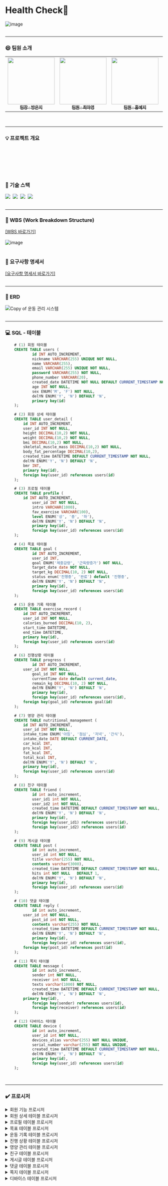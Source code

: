 # Health Check🎾
![image](https://github.com/beyond-sw-camp/be07_1st_3team_healthcheck/assets/87412123/38fb1ecf-d0dd-4492-be0a-eb60d4c87e75)
<br>
<br>

<hr> 

### 😄 팀원 소개
<table>  
  <tbody>
    <tr>
      <td align="center"><a href="https://github.com/qkdrmawll"><img src="https://github.com/beyond-sw-camp/be07_1st_3team_healthcheck/assets/87412123/841a28b9-d43a-4d82-baa7-d02e683d364f" width="150px;" alt=""/><br /><sub><b>팀장 : 방은지 </b></sub></a><br /></td>
      <td align="center"><a href="https://github.com/tteia"><img src="https://github.com/beyond-sw-camp/be07_1st_3team_healthcheck/assets/87412123/b31e0bed-11aa-4363-b5bf-2f9b9e8ad4c3" width="150px;" alt=""/><br /><sub><b>팀원 : 최아영 </b></sub></a><br /></td>
      <td align="center"><a href="https://github.com/H-Yeji"><img src="https://github.com/beyond-sw-camp/be07_1st_3team_healthcheck/assets/87412123/cef94f09-9a8b-4abb-b573-c90e649117d4" width="150px;" alt=""/><br /><sub><b>팀원 : 홍예지 </b></sub></a><br /></td>
      <td align="center"><a href="https://github.com/leem5514"><img src="https://github.com/beyond-sw-camp/be07_1st_3team_healthcheck/assets/87412123/1113ad4a-631a-48fa-8a0f-88a772682f9f" width="150px;" alt=""/><br /><sub><b>팀원 : 이명규 </b></sub></a><br /></td>
    </tr>
  </tbody>
</table>
<br>

<hr> 

### 💡 프로젝트 개요 
<pre><code>


	
</code></pre>
<br>

### 📌 기술 스택
 <img src="https://img.shields.io/badge/mysql-4479A1?style=for-the-badge&logo=mysql&logoColor=white">&nbsp;&nbsp;<img src="https://img.shields.io/badge/mariaDB-003545?style=for-the-badge&logo=mariaDB&logoColor=white">&nbsp;&nbsp;<img src="https://img.shields.io/badge/github-181717?style=for-the-badge&logo=github&logoColor=white">&nbsp;&nbsp;<img src="https://img.shields.io/badge/git-F05032?style=for-the-badge&logo=git&logoColor=white"> 
<br>
<br> 

<hr> 

### 📅 WBS (Work Breakdown Structure)
[[WBS 바로가기]](https://docs.google.com/spreadsheets/d/1kbN5XonKJiKncqxmrI0m85HVIuabvkAwmK7VqzdzByo/edit#gid=0)<Br> 
<br> 
![image](https://github.com/beyond-sw-camp/be07_1st_3team_healthcheck/assets/87412123/c7f092df-e912-4a57-80b0-376bb21302dc) 
<br>
<br>

### 📝 요구사항 명세서 
[[요구사항 명세서 바로가기]](https://docs.google.com/spreadsheets/d/1kbN5XonKJiKncqxmrI0m85HVIuabvkAwmK7VqzdzByo/edit?usp=sharing)
<br>
<br> 

<hr> 

### 🎨 ERD
![Copy of 운동 관리 시스템](https://github.com/beyond-sw-camp/be07_1st_3team_healthcheck/assets/89395493/88226a49-b815-43f0-8dfe-0851a624f365)
<br>
<br>

<hr> 

### 💻 SQL - 테이블 
```sql
	# (1) 회원 테이블 
	CREATE TABLE users (
    		id INT AUTO_INCREMENT,
    		nickname VARCHAR(255) UNIQUE NOT NULL,
    		name VARCHAR(255),
    		email VARCHAR(255) UNIQUE NOT NULL,
    		password VARCHAR(255) NOT NULL,
    		phone_number VARCHAR(20), 
    		created_date DATETIME NOT NULL DEFAULT CURRENT_TIMESTAMP NOT NULL,
    		age INT NOT NULL,
    		sex ENUM('M', 'F') NOT NULL,
    		delYN ENUM('Y', 'N') DEFAULT 'N',
    		primary key(id) 
	);

	# (2) 회원 상세 테이블
	CREATE TABLE user_detail (
		id INT AUTO_INCREMENT,
		user_id INT NOT NULL,
		height DECIMAL(10,2) NOT NULL,
		weight DECIMAL(10,2) NOT NULL,
		bmi DECIMAL(10,2) NOT NULL,
		skeletal_muscle_mass DECIMAL(10,2) NOT NULL,
		body_fat_percentage DECIMAL(10,2),
		created_time DATETIME DEFAULT CURRENT_TIMESTAMP NOT NULL,
		delYN ENUM('Y', 'N') DEFAULT 'N',
		bmr INT,
		primary key(id),
		foreign key(user_id) references users(id) 
  	);

	# (3) 프로필 테이블
	CREATE TABLE profile (
 		id INT AUTO_INCREMENT, 
    		user_id INT NOT NULL,
    		intro VARCHAR(1000),
    		fav_exercise VARCHAR(100),
    		level ENUM('상', '중', '하'),
    		delYN ENUM('Y', 'N') DEFAULT 'N',
    		primary key(id), 
    		foreign key(user_id) references users(id)
  	);

	# (4) 목표 테이블
	CREATE TABLE goal (
    		id INT AUTO_INCREMENT,
    		user_id INT,
    		goal ENUM('체중감량', '근육량증가') NOT NULL,
    		target_date date NOT NULL,
    		target_kg DECIMAL(10, 2) NOT NULL,
    		status enum('진행중', '완료') default '진행중',
    		delYN ENUM('Y', 'N') DEFAULT 'N',
    		primary key(id), 
    		foreign key(user_id) references users(id)
 	);

	# (5) 운동 기록 테이블
	CREATE TABLE exercise_record (
		id INT AUTO_INCREMENT,
		user_id INT NOT NULL,
		calories_burned DECIMAL(10, 2),
		start_time DATETIME,
		end_time DATETIME,
		primary key(id),
		foreign key(user_id) references users(id) 
  	);

	# (6) 진행상황 테이블
	CREATE TABLE progress (
    		id INT AUTO_INCREMENT, 
 		user_id INT NOT NULL,
    		goal_id INT NOT NULL,
    		currentTime date default current_date,
    		remain_kg DECIMAL(10, 2) NOT NULL, 
    		delYN ENUM('Y', 'N') DEFAULT 'N',
    		primary key(id), 
    		foreign key(user_id) references users(id),
		foreign key(goal_id) references goal(id)
	);

	# (7) 영양 관리 테이블
	CREATE TABLE nutritional_management (
		id INT AUTO_INCREMENT,
		user_id INT NOT NULL,
		intake_time ENUM('아침', '점심', '저녁', '간식'),
		intake_date DATE DEFAULT CURRENT_DATE,
		car_kcal INT,
		pro_kcal INT,
		fat_kcal INT,
		total_kcal INT,
		delYN ENUM('Y', 'N') DEFAULT 'N',
		primary key(id),
		foreign key(user_id) references users(id) 
  	);

	# (8) 친구 테이블
	CREATE TABLE friend (
	    	id int auto_increment,
	    	user_id1 int NOT NULL,
	    	user_id2 int NOT NULL,
	    	created_time DATETIME DEFAULT CURRENT_TIMESTAMP NOT NULL,
	    	delYN ENUM('Y', 'N') DEFAULT 'N',
	    	primary key(id),
	    	foreign key(user_id1) references users(id),
	    	foreign key(user_id2) references users(id)
  	);

	# (9) 게시글 테이블
	CREATE TABLE post (
	    	id int auto_increment,
	    	user_id int NOT NULL,
	    	title varchar(255) NOT NULL,
	    	contents varchar(3000),
	    	created_time DATETIME DEFAULT CURRENT_TIMESTAMP NOT NULL,
	    	hits int NOT NULL	DEFAULT 1,
	    	delYN ENUM('Y', 'N') DEFAULT 'N',
	    	primary key(id),
	    	foreign key(user_id) references users(id)
  	);

	# (10) 댓글 테이블
	CREATE TABLE reply (
	    	id int auto_increment,
		user_id int NOT NULL,
	    	post_id int NOT NULL,
	    	contents varchar(255) NOT NULL,
	    	created_time DATETIME DEFAULT CURRENT_TIMESTAMP NOT NULL, 
	    	delYN ENUM('Y', 'N') DEFAULT 'N',
	    	primary key(id),
	    	foreign key(user_id) references users(id),
		foreign key(post_id) references post(id)
  	);

	# (11) 쪽지 테이블
	CREATE TABLE message (
	    	id int auto_increment,
	    	sender int NOT NULL,
	    	receiver int NOT NULL,
	    	texts varchar(1000)	NOT NULL,
	    	created_time DATETIME DEFAULT CURRENT_TIMESTAMP NOT NULL, 
	    	delYN ENUM('Y', 'N') DEFAULT 'N',
 		primary key(id),
	    	foreign key(sender) references users(id),
	    	foreign key(receiver) references users(id)
  	);

	# (12) 디바이스 테이블
	CREATE TABLE device (
	    	id int auto_increment,
	    	user_id int NOT NULL,
	    	devices_alias varchar(255) NOT NULL UNIQUE,
	    	serial_number varchar(255) NOT NULL UNIQUE,
	    	created_time DATETIME DEFAULT CURRENT_TIMESTAMP NOT NULL, 
	    	delYN ENUM('Y', 'N') DEFAULT 'N',
	    	primary key(id),
	    	foreign key(user_id) references users(id)
  	); 
```
<br>

<hr> 

### ✔️ 프로시저 
<details> 
	<summary>회원 기능 프로시저</summary>
	<br> 
	🔶 회원 가입 프로시저 
	<img src="https://github.com/beyond-sw-camp/be07_1st_3team_healthcheck/assets/87412123/0652b889-338a-4572-bbd3-3a19db149c75">
	<pre><code>
	CALL signUp('suguri', 'suguri', 'suguri@naver.com', '2341', '010-1111-2222', 27, 'F'); 
	</code></pre>
	<img src="https://github.com/beyond-sw-camp/be07_1st_3team_healthcheck/assets/87412123/0ca77572-a380-4d7c-aed3-a28eda91df9d">
	user_id=5 회원 추가 
	<br>
	<br> 
	🔶 회원 정보 수정 프로시저
	<img src="https://github.com/beyond-sw-camp/be07_1st_3team_healthcheck/assets/87412123/0652b889-338a-4572-bbd3-3a19db149c75">
	<pre><code>
	CALL userEdit('tteia', 'minji', '8888', '010-8888-4444', '22');
	</code></pre>
	<img src="https://github.com/beyond-sw-camp/be07_1st_3team_healthcheck/assets/87412123/89eada0c-eb6d-4138-ae34-127868fa2dd4">
	user_id=3 회원 정보 변경 
	<br>
	<br> 
	🔶 회원 탈퇴 프로시저
	<pre><code>
	CALL userEdit('tteia', 'minji', '8888', '010-8888-4444', '22');
	</code></pre>
	<img src="https://github.com/beyond-sw-camp/be07_1st_3team_healthcheck/assets/87412123/5a571e6e-3092-4344-8291-82992f470545">
	user_id=5 회원 탈퇴 (delYN 컬럼값 'Y') 
</details> 
<details> 
  <summary>회원 상세 테이블 프로시저</summary>
  <br> 
	🔶 회원 상세 기록 추가 + 진행상황 등록 및 업데이트 + status 변경 프로시저<br> 
	[ 회원 상세 기록 추가 + 해당 회원 목표에 관한 진행상황 내역이 있다면 업데이트 ] <br> 
	<img src="https://github.com/beyond-sw-camp/be07_1st_3team_healthcheck/assets/87412123/8d168d21-7d40-4d49-aaf1-eb53a90d49b4", height=130><br> 
	회원 인바디 측정 결과 등록 전 회원 상세 테이블<br> 
	<img src="https://github.com/beyond-sw-camp/be07_1st_3team_healthcheck/assets/87412123/0c5a290f-8be3-4dae-9975-22768f9021ec", height=130><br>
	회원 인바디 측정 결과 등록 전 진행상황 테이블 <br>
	<br> 
	<pre><code>
	call 회원_인바디_정보_입력('tteia', 168, 50, 17.71, 24.03, 18.01, 1450); 
	</code></pre>
	닉네임 tteia 회원의 인바디 측정 결과 등록<br>
	<img src="https://github.com/beyond-sw-camp/be07_1st_3team_healthcheck/assets/87412123/86ab006d-7b0f-4db9-8d12-8804eaf2291e", height=130><br>
	측정 결과가 회원 상세 테이블에 추가됨<br>
	<img src="https://github.com/beyond-sw-camp/be07_1st_3team_healthcheck/assets/87412123/f267ab88-9e27-4875-b631-905729f040fe", height=130><br> 
	등록된 인바디 측정 결과를 토대로 진행상황 테이블의 남은 목표 갱신<br> 
	<br> 
	[ 회원 상세 기록 추가 + 진행상황 업데이트 + 상태 변경 ]<br> 
	<pre><code>
	call 회원_인바디_정보_입력('tteia', 168, 50, 17.71, 25.03, 17.01, 1470); 
	</code></pre>
 	<img src="https://github.com/beyond-sw-camp/be07_1st_3team_healthcheck/assets/87412123/d83982ad-1180-46fe-b1ca-aed674904385", height=130><br>
	user_id=3 회원이 목표를 달성해서 남은 목표가 없음 확인<br>
	<img src="https://github.com/beyond-sw-camp/be07_1st_3team_healthcheck/assets/87412123/586d9cb0-e9ba-42ac-aef5-8d1784ca4e65", height=130><br> 
	user_id=3 회원의 목표 상태 '진행중' > '완료'로 업데이트<br> 
	<br> 
 	[ 회원 상세 기록 추가 + 해당 회원 목표에 관한 진행상황 내역이 없다면 추가 ]<br> 
	<img src="https://github.com/beyond-sw-camp/be07_1st_3team_healthcheck/assets/87412123/82631599-aada-4f72-ba5f-f7e0afa9d7a7", height=130><br> 
	user_id=2 회원이 '근육량증가'라는 새로운 목표 등록<br> 
	<img src="https://github.com/beyond-sw-camp/be07_1st_3team_healthcheck/assets/87412123/a1d911af-722f-4067-933c-15f4141b0bb2", height=150><br> 
	새로 등록한 목표에 관한 진행상황 내역은 아직 없음<br>
	<br> 
	<pre><code>
	call 회원_인바디_정보_입력('yeji', 165, 48, 17.81, 23.02, 17.25, 1430);  
	</code></pre>
	user_id=2 새로운 인바디 측정 완료<br> 
	<img src="https://github.com/beyond-sw-camp/be07_1st_3team_healthcheck/assets/87412123/e9b8640a-067a-4c05-97fc-ccfab579b2ac", height=150><br> 
	해당 목표에 대한 progress 새로 등록 성공 ✌🏻 
	<br>
	<br> 
	🔶 회원 상세 조회 프로시저<br> 
	<pre><code>
	call 회원_상세_조회('yeji');  
	</code></pre> 
	회원의 닉네임을 입력 받으면<br>
	<img src="https://github.com/beyond-sw-camp/be07_1st_3team_healthcheck/assets/87412123/2df8767c-98e7-4ffd-980b-3b07c75ad1bc", height=110, width=800><br> 
	해당 회원의 인바디 측정 결과 조회  
</details> 
<details>
  <summary>프로필 테이블 프로시저</summary>
	<br>
	🔶 프로필 수정 프로시저<br> 
	<img src="https://github.com/beyond-sw-camp/be07_1st_3team_healthcheck/assets/87412123/b42cb44b-f392-414c-bc1b-0a1565f27479", height=130><br> 
	<pre><code>
	call db_project.프로필업데이트('dding2', 'updatecheck', 'fingersport', '중'); 
	</code></pre> 
	<img src="https://github.com/beyond-sw-camp/be07_1st_3team_healthcheck/assets/87412123/074b9140-d68f-4c23-b02f-eaadb04f929a", height=130><br> 
	입력 받은 회원의 프로필 내용 수정 
</details> 
<details>
  <summary>목표 테이블 프로시저</summary>
  <br>
  🔶 새로운 목표 추가 프로시저<br> 
  <pre><code>
  CALL setGoal('yeji', '근육량증가', '2024-10-10', 24.02); 
  </code></pre>
  <img src="https://github.com/beyond-sw-camp/be07_1st_3team_healthcheck/assets/87412123/ecfd7413-e964-4c85-8dae-273b19f6d5ce", height=150><br> 
  user_id=2 회원의 새로운 목표 추가 (근육량증가)<br>
  <br> 
  🔶 기존 목표 수정 프로시저<br> 
  <img src="https://github.com/beyond-sw-camp/be07_1st_3team_healthcheck/assets/87412123/f06414ac-7f35-48b6-9cfc-4b3f7cc82a1e", height=150><br> 
  <pre><code>
  CALL goalEdit('qkdrmawll', '체중감량', '2024-09-28', '44'); 
  </code></pre> 
  <img src="https://github.com/beyond-sw-camp/be07_1st_3team_healthcheck/assets/87412123/2a39cb85-c6e8-4b29-8b70-0c910e22fbae", height=150><br> 
  user_id=1 회원의 목표를 근육량증가 > 체중감량으로 변경<br> 
  <img src="https://github.com/beyond-sw-camp/be07_1st_3team_healthcheck/assets/87412123/d354fccb-36df-4dca-87ff-9d0806064413", height=150><br> 
  수정된 목표에 맞는 진행상황 내역 업데이트 (목표까지 남은 근육량 > 남은 체중) 
</details>
<details> 
  <summary>운동 기록 테이블 프로시저</summary>
  <br> 
  🔶 운동 기록 추가 프로시저<br> 
  <img src="https://github.com/beyond-sw-camp/be07_1st_3team_healthcheck/assets/87412123/ad89a49d-384a-4246-840b-b7a1fa3c59de", height=150><br> 
  운동기록 삽입 전 테이블 <br> 
  <pre><code>
  call 운동기록_등록('yeji', 213, '2024-05-31 11:11', '2024-05-31 12:13'); 
  </code></pre>
  운동 기록 입력 받으면 <br> 
  <img src="https://github.com/beyond-sw-camp/be07_1st_3team_healthcheck/assets/87412123/e23c7cbb-6fc5-4362-ae58-7681c529c370", height=150><br>
  새로운 운동 기록 추가 
</details> 
<details>
  <summary>진행 상황 테이블 프로시저</summary>
	<br>
	🔶 진행상황 조회 프로시저<br> 
  	<pre><code>
	call 진행상황_조회('tteia'); 
	</code></pre>
  	닉네임 tteia 회원의 진행상황 조회<br> 
  	<img src="https://github.com/beyond-sw-camp/be07_1st_3team_healthcheck/assets/87412123/71df5b66-d221-402e-851a-aaceffb120f9", height=130><br> 
</details> 
<details> 
  <summary>영양 관리 테이블 프로시저</summary>
  <br> 
  🔶 영양 섭취 추가 프로시저<br>  
  <pre><code>
  call db_project.영양관리시스템('yeji', '2024-06-02', '아침', 280, 30, 29, 547);  
  </code></pre>
  섭취한 영양 기록 입력 받으면<br>
  <img src="https://github.com/beyond-sw-camp/be07_1st_3team_healthcheck/assets/87412123/9497159c-8875-4b30-8cc4-3156d06238ab", height=250><br> 
  테이블에 기록 추가<br>
  <br> 
  🔶 일일 섭취량 조회 프로시저<br>  
  <pre><code>
  call 사용자의당일섭취량('yeji');  
  </code></pre>
  닉네임을 입력 받으면<br> 
  <img src="https://github.com/beyond-sw-camp/be07_1st_3team_healthcheck/assets/87412123/11dcacdf-9f65-49d4-8aae-bf40b1149096", height=100><br> 
  CURDATE()를 활용해서 당일 기준 사용자가 섭취한 탄수화물, 단백질, 지방, 일일 섭취 칼로리를 합하여 제공
</details>
<details>
  <summary>친구 테이블 프로시저</summary>
  <br> 
  🔶 친구 목록 추가<br> 
  <pre><code>
  CALL add_friends('yeji','dding2');
  </code></pre>
  <img src="https://github.com/beyond-sw-camp/be07_1st_3team_healthcheck/assets/87412123/3d43ac13-4ee3-43c4-aecf-c96e62e17b25"><br>
  user_id=2인 yeji와 user_id=4인 dding2가 친구 목록에 추가 (친구 맺음) 
  <br>
  <br> 
  🔶 친구 목표 조회 프로시저<br>
  <pre><code>
  CALL viewFriendsGoal('yeji','dding2'); 
  </code></pre>
  <img src="https://github.com/beyond-sw-camp/be07_1st_3team_healthcheck/assets/87412123/85f0ef2e-1eff-4b1b-af07-9a2f6bbfdc23", height=120><br> 
  입력받은 두 회원이 친구일 경우 -> 친구의 목표 조회 가능<br>
  <img src="https://github.com/beyond-sw-camp/be07_1st_3team_healthcheck/assets/87412123/17ea63f9-e58e-4110-bc3f-2e55cdf95a23", height=120><br> 
  입력받은 두 회원이 친구가 아닐 경우 -> 친구의 목표 조회 불가능<br> 
  <br>
  <br> 
  🔶 친구 진행 상황 조회 프로시저<br>
  <pre><code>
  CALL viewFriendsProgress('yeji','dding2');
  </code></pre>
  <img src="https://github.com/beyond-sw-camp/be07_1st_3team_healthcheck/assets/87412123/f35b75c1-4552-47eb-96da-64e3bf45e602", height=130><br>  
  내 닉네임과 친구의 닉네임을 입력하면 친구의 진행 상황 조회 가능 
</details> 
<details>
  <summary>게시글 테이블 프로시저</summary>
  <br> 
  🔶 게시글 등록 프로시저<br> 
  <pre><code>
  CALL write_post('qkdrmawll', 'hi', 'hello'); 
  </code></pre>
  <img src="https://github.com/beyond-sw-camp/be07_1st_3team_healthcheck/assets/87412123/8e03eea7-c2e6-4de7-b1ce-5b69fa11c7b5"><br> 
  id=17 게시글 등록 
  <br>
  <br> 
  🔶 게시글 수정 프로시저<br> 
  <pre><code>
  CALL update_post (17, 'new title', 'new contents'); 
  </code></pre>
  <img src="https://github.com/beyond-sw-camp/be07_1st_3team_healthcheck/assets/87412123/38e5fa9b-e966-4655-bcd8-e913e44edbc0"><br> 
  id=17인 게시물의 제목과 내용 수정 
  <br>
  <br>
  🔶 게시글 작성자로 조회 프로시저<br> 
  <pre><code>
  CALL search_by_author ('qkdrmawll');
  </code></pre>
  <img src="https://github.com/beyond-sw-camp/be07_1st_3team_healthcheck/assets/87412123/f504ebf5-649e-4657-9d6b-c59968907e01"><br> 
  닉네임으로 해당 회원의 게시글 조회 
  <br>
  <br>
  🔶 게시글 제목으로 조회 프로시저<br> 
  <pre><code>
  CALL search_by_title ('h'); 
  </code></pre>
  <img src="https://github.com/beyond-sw-camp/be07_1st_3team_healthcheck/assets/87412123/3b002d4f-7e28-44d1-9ce1-fc37a3f29e85"><br> 
  입력받은 내용이 제목으로 들어간 게시글 조회  
</details> 
<details>
  <summary>댓글 테이블 프로시저</summary>
  <br> 
  🔶 댓글 작성 프로시저<br> 
  <pre><code>
  CALL write_reply('qkdrmawll', 1, 'This is a reply.'); 
  </code></pre>
  <img src="https://github.com/beyond-sw-camp/be07_1st_3team_healthcheck/assets/87412123/3f29d0e2-961c-48f5-abb7-fd961110482d"><br>
  댓글 추가 
  <br>
  <br>
  🔶 댓글 조회 프로시저<br> 
  <pre><code>
  CALL view_replies(2); 
  </code></pre>
  <img src="https://github.com/beyond-sw-camp/be07_1st_3team_healthcheck/assets/87412123/380096ba-6f06-4045-aba3-cf206981d169", height=150><br> 
  post_id=2인 게시물에 달린 댓글 모두 조회 
  <br>
  <br>
  🔶 댓글 수정 프로시저<br>
  <img src="https://github.com/beyond-sw-camp/be07_1st_3team_healthcheck/assets/87412123/831e8c22-3f08-4f22-903f-b54f29c6f7ef", height=210><br>
  수정 전 댓글 목록<br> 
  <pre><code>
  CALL edit_reply(21, 'new reply');
  </code></pre>
  <img src="https://github.com/beyond-sw-camp/be07_1st_3team_healthcheck/assets/87412123/88f3c171-66c5-4d8a-907d-b91811c80054", height=210><br> 
  id=21인 댓글의 내용 변경 
</details> 
<details>
  <summary>쪽지 테이블 프로시저</summary>
  <br> 
  🔶 쪽지 발송 프로시저<br>
  <pre><code>
  CALL sendMessage("qkdrmawll", "tteia", "what's your favorite fruits?"); 
  </code></pre>
  <img src="https://github.com/beyond-sw-camp/be07_1st_3team_healthcheck/assets/87412123/5857b7bb-ff71-4227-87ae-3f95fa8e9364"><br>
  1번 회원이 3번 회원에게 쪽지 발송 
  <br>
  <br>
  🔶 수신 조회 프로시저<br> 
  <pre><code>
  CALL messageBox("tteia"); 
  </code></pre>
  <img src="https://github.com/beyond-sw-camp/be07_1st_3team_healthcheck/assets/87412123/5e0145d9-8068-4c8d-8dea-637c99001417"><br>
  receiver=3의 수신 쪽지 모두 조회 
  <br>
  <br>
  🔶 발신 조회 프로시저<br>
  <pre><code>
  CALL sendBox("qkdrmawll"); 
  </code></pre>
  <img src="https://github.com/beyond-sw-camp/be07_1st_3team_healthcheck/assets/87412123/ad72a2d3-2b67-4c32-8d90-b1c7f1c1c471"><br>
  sender=1의 발신 쪽지 모두 조회 
</details> 
<details> 
  <summary>디바이스 테이블 프로시저</summary>
  <br> 
  🔶 디바이스 등록 프로시저<br>
  <img src="https://github.com/beyond-sw-camp/be07_1st_3team_healthcheck/assets/87412123/767cbe35-e16d-450b-95c0-f92d25046252"><br>
  <pre><code>
  CALL deviceRegist('qkdrmawll', 'myWatch', 'AW4432');
  </code></pre>
  <img src="https://github.com/beyond-sw-camp/be07_1st_3team_healthcheck/assets/87412123/cac4584d-fb97-4bad-ac12-43a651d4a111"><br>
  id=4 기기 등록 
</details> 
<br>
<br> 
